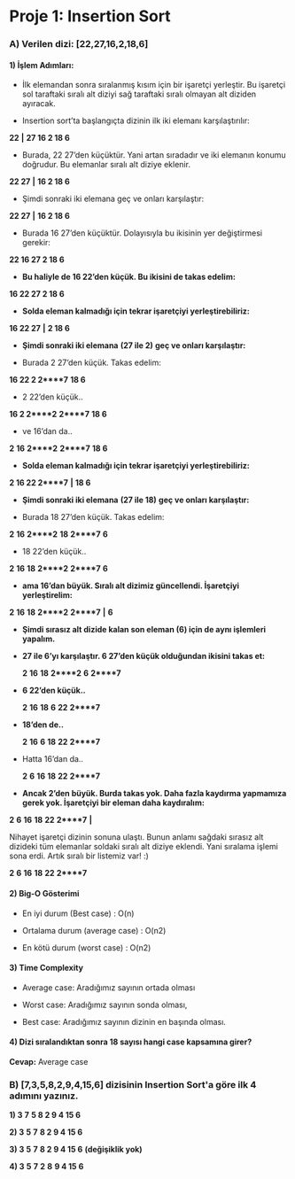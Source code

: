 # Proje 1: Insertion Sort

### **A)**  **Verilen dizi:** **[22,27,16,2,18,6]**

  

#### 1) İşlem Adımları:

-   İlk elemandan sonra sıralanmış kısım için bir işaretçi yerleştir. Bu işaretçi sol taraftaki sıralı alt diziyi sağ taraftaki sıralı olmayan alt diziden ayıracak.
    
-   Insertion sort’ta başlangıçta dizinin ilk iki elemanı karşılaştırılır:
    

  

**22** **|** **27 16 2 18 6**

-   Burada, 22 27’den küçüktür. Yani artan sıradadır ve iki elemanın konumu doğrudur. Bu elemanlar sıralı alt diziye eklenir.
    

  

**22 27** **|** **16 2 18 6**

  

-   Şimdi sonraki iki elemana geç ve onları karşılaştır:
    

**22 27** **|** **16 2 18 6**

-   Burada 16 27’den küçüktür. Dolayısıyla bu ikisinin yer değiştirmesi gerekir:
    

**22 16 27 2 18 6**

  

-   **Bu haliyle de 16 22’den küçük. Bu ikisini de takas edelim:**
    

**16 22 27 2 18 6**

  

-   **Solda eleman kalmadığı için tekrar işaretçiyi yerleştirebiliriz:**
    

**16 22 27** **|** **2 18 6**

  

-   **Şimdi sonraki iki elemana** **(27 ile 2)** **geç ve onları karşılaştır:**
    

-   Burada 2 27’den küçük. Takas edelim:
    

**16 22 2 2****7** **18 6**

  

-   2 22’den küçük..
    

**16 2 2****2** **2****7** **18 6**

  

-   ve 16’dan da..
    

**2**  **16** **2****2** **2****7** **18 6**

  

-   **Solda eleman kalmadığı için tekrar işaretçiyi yerleştirebiliriz:**
    

**2 16 22 2****7** **|** **18 6**

  

-   **Şimdi sonraki iki elemana** **(27 ile 18)** **geç ve onları karşılaştır:**
    

  

-   Burada 18 27’den küçük. Takas edelim:
    

**2**  **16** **2****2** **18** **2****7** **6**

  

-   18 22’den küçük..
    

**2**  **16**  **18** **2****2** **2****7** **6**

-   **ama 16’dan büyük. Sıralı alt dizimiz güncellendi. İşaretçiyi yerleştirelim:**
    

**2**  **16**  **18** **2****2** **2****7** **|** **6**

  

-   **Şimdi sırasız alt dizide kalan son eleman (6) için de aynı işlemleri yapalım.**
    
-   **27 ile 6’yı karşılaştır. 6 27’den küçük olduğundan ikisini takas et:**
    
    **2**  **16**  **18** **2****2**  **6** **2****7**
    
-   **6 22’den küçük..**
    
    **2**  **16**  **18**  **6** **22**  **2****7**
    
-   **18’den de..**
    
    **2**  **16**  **6** **18**  **22**  **2****7**
    

  

-   Hatta 16’dan da..
    
    **2**  **6**  **16** **18**  **22**  **2****7**
    

  

-   **Ancak 2’den büyük. Burda takas yok. Daha fazla kaydırma yapmamıza gerek yok. İşaretçiyi bir eleman daha kaydıralım:**
    

**2**  **6**  **16** **18**  **22**  **2****7** **|**

  

Nihayet işaretçi dizinin sonuna ulaştı. Bunun anlamı sağdaki sırasız alt dizideki tüm elemanlar soldaki sıralı alt diziye eklendi. Yani sıralama işlemi sona erdi. Artık sıralı bir listemiz var! :)

**2**  **6**  **16** **18**  **22**  **2****7**

  

  

#### 2) Big-O Gösterimi

-   En iyi durum (Best case) : O(n)
    
-   Ortalama durum (average case) : O(n2)
    
-   En kötü durum (worst case) : O(n2)
    

  

  

#### 3) Time Complexity

-   Average case: Aradığımız sayının ortada olması
    

  

-   Worst case: Aradığımız sayının sonda olması,
    
-   Best case: Aradığımız sayının dizinin en başında olması.
    


#### 4) Dizi sıralandıktan sonra 18 sayısı hangi case kapsamına girer?

**Cevap:** Average case

  

 

### B) **[7,3,5,8,2,9,4,15,6**] dizisinin Insertion Sort'a göre ilk 4 adımını yazınız.

  

**1) 3**  **7** **5 8 2 9 4 15 6**

**2) 3**  **5**  **7** **8 2 9 4 15 6**

**3) 3**  **5**  **7** **8 2 9 4 15 6** **(değişiklik yok)**

**4) 3**  **5**  **7**  **2**  **8** **9 4 15 6**
